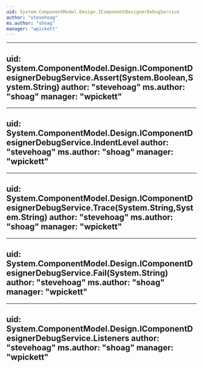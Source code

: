 ```yaml
---
uid: System.ComponentModel.Design.IComponentDesignerDebugService
author: "stevehoag"
ms.author: "shoag"
manager: "wpickett"
---
```


---
uid: System.ComponentModel.Design.IComponentDesignerDebugService.Assert(System.Boolean,System.String)
author: "stevehoag"
ms.author: "shoag"
manager: "wpickett"
---

---
uid: System.ComponentModel.Design.IComponentDesignerDebugService.IndentLevel
author: "stevehoag"
ms.author: "shoag"
manager: "wpickett"
---

---
uid: System.ComponentModel.Design.IComponentDesignerDebugService.Trace(System.String,System.String)
author: "stevehoag"
ms.author: "shoag"
manager: "wpickett"
---

---
uid: System.ComponentModel.Design.IComponentDesignerDebugService.Fail(System.String)
author: "stevehoag"
ms.author: "shoag"
manager: "wpickett"
---

---
uid: System.ComponentModel.Design.IComponentDesignerDebugService.Listeners
author: "stevehoag"
ms.author: "shoag"
manager: "wpickett"
---
